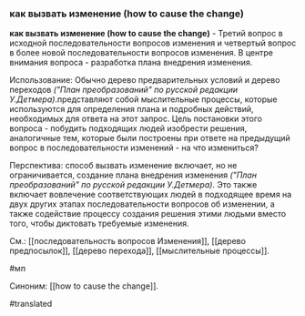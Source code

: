 ### как вызвать изменение (how to cause the change)

**как вызвать изменение (how to cause the change)** - Третий вопрос в исходной последовательности вопросов изменения и четвертый вопрос в более новой последовательности вопросов изменения. В центре внимания вопроса - разработка плана внедрения изменения.

Использование: Обычно дерево предварительных условий и дерево переходов *("План преобразований" по русской редакции У.Детмера)*.представляют собой мыслительные процессы, которые используются для определения плана и подробных действий, необходимых для ответа на этот запрос. Цель постановки этого вопроса - побудить подходящих людей изобрести решения, аналогичные тем, которые были построены при ответе на предыдущий вопрос в последовательности изменений - на что измениться?

Перспектива: способ вызвать изменение включает, но не ограничивается, создание плана внедрения изменения *("План преобразований" по русской редакции У.Детмера)*. Это также включает вовлечение соответствующих людей в подходящее время на двух других этапах последовательности вопросов об изменении, а также содействие процессу создания решения этими людьми вместо того, чтобы диктовать требуемые изменения.

См.: [[последовательность вопросов Изменения]], [[дерево предпосылок]], [[дерево перехода]], [[мыслительные процессы]].

#мп

Синоним: [[how to cause the change]].

#translated
